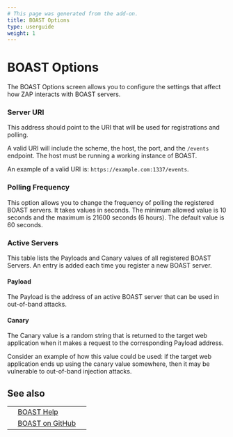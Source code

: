 ```yaml
---
# This page was generated from the add-on.
title: BOAST Options
type: userguide
weight: 1
---
```


# BOAST Options


The BOAST Options screen allows you to configure the settings that affect how ZAP interacts with BOAST servers.

### Server URI

This address should point to the URI that will be used for registrations and polling.

A valid URI will include the scheme, the host, the port, and the `/events` endpoint. The host must be
running a working instance of BOAST.

An example of a valid URI is: `https://example.com:1337/events`.

### Polling Frequency

This option allows you to change the frequency of polling the registered BOAST servers. It takes values in
seconds. The minimum allowed value is 10 seconds and the maximum is 21600 seconds (6 hours). The default value is 60
seconds.

### Active Servers

This table lists the Payloads and Canary values of all registered BOAST Servers. An entry is added each time you
register a new BOAST server.

#### Payload

The Payload is the address of an active BOAST server that can be used in out-of-band attacks.

#### Canary

The Canary value is a random string that is returned to the target web application when it makes a request to the
corresponding Payload address.

Consider an example of how this value could be used: if the target web application ends up using the canary value
somewhere, then it may be vulnerable to out-of-band injection attacks.

## See also

|   |                                                                 |   |
|---|-----------------------------------------------------------------|---|
|   | [BOAST Help](/docs/desktop/addons/oast-support/services/boast/) |   |
|   | [BOAST on GitHub](https://github.com/marcoagner/boast)          |   |
